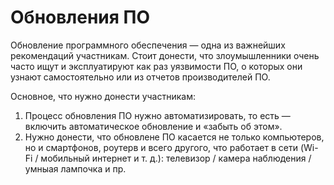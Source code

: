 # Обновления ПО

Обновление программного обеспечения — одна из важнейших рекомендаций участникам. Стоит донести, что злоумышленники очень часто ищут и эксплуатируют как раз уязвимости ПО, о которых они узнают самостоятельно или из отчетов производителей ПО.

Основное, что нужно донести участникам:
1. Процесс обновления ПО нужно автоматизировать, то есть — включить автоматическое обновление и «забыть об этом».
2. Нужно донести, что обновлене ПО касается не только компьютеров, но и смартфонов, роутерв и всего другого, что работает в сети (Wi-Fi / мобильный интернет и т. д.): телевизор / камера наблюдения / умныая лампочка и пр. 
